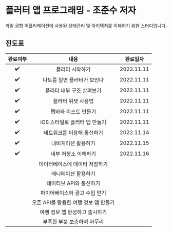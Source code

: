 # 플러터 앱 프로그래밍 - 조준수 저자

과일 궁합 어플리케이션에 사용된 상태관리 및 아키텍쳐를 이해하기 위한 스터디입니다.

## 진도표


|완료여부|내용|완료일자|
|:---:|:---:|:---:|
|:heavy_check_mark:|플러터 시작하기|2022.11.11|
|:heavy_check_mark:|다트를 알면 플러터가 보인다|2022.11.11|
|:heavy_check_mark:|플러터 내부 구조 살펴보기|2022.11.11|
|:heavy_check_mark:|플러터 위젯 사용법|2022.11.11|
|:heavy_check_mark:|텝바와 리스트 만들기|2022.11.11|
|:heavy_check_mark:|iOS 스타일로 플러터 앱 만들기|2022.11.11|
|:heavy_check_mark:|네트워크를 이용해 통신하기|2022.11.14|
|:heavy_check_mark:|내비게이션 활용하기|2022.11.15|
|:heavy_check_mark:|내부 저장소 이해하기|2022.11.16|
||데이터베이스에 데이터 저장하기||
||애니메이션 활용하기||
||네이티브 API와 통신하기||
||파이어베이스와 광고 수입 얻기||
||오픈 API를 활용한 여행 정보 앱 만들기||
||여행 정보 앱 완성하고 출시하기||
||부족한 부분 보충하며 마무리||
